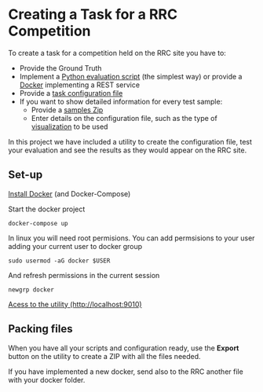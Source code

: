 # Creating a Task for a RRC Competition

To create a task for a competition held on the RRC site you have to:
- Provide the Ground Truth
- Implement a [Python evaluation script](docs/EVALUATIONSCRIPT.md) (the simplest way) or provide a [Docker](docs/EVALUATIONDOCKER.md) implementing a REST service
- Provide a [task configuration file](docs/CONFIGURATION.md)
- If you want to show detailed information for every test sample:
    - Provide a [samples Zip](docs/SAMPLES.md)
    - Enter details on the configuration file, such as the type of [visualization](docs/VISUALIZATION.md) to be used

In this project we have included a utility to create the configuration file, test your evaluation and see the results as they would appear on the RRC site.

## Set-up
[Install Docker](https://docs.docker.com/get-docker/) (and Docker-Compose)

Start the docker project
```
docker-compose up
```

In linux you will need root permisions. You can add permsisions to your user adding your current user to docker group
```
sudo usermod -aG docker $USER
```

And refresh permissions in the current session
```
newgrp docker
```


[Acess to the utility (http://localhost:9010)](http://localhost:9010)


## Packing files
When you have all your scripts and configuration ready, use the **Export** button on the utility to create a ZIP with all the files needed.

If you have implemented a new docker, send also to the RRC another file with your docker folder.
